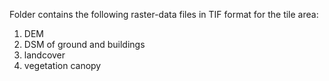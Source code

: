 Folder contains the following raster-data files in TIF format for the tile area:
1. DEM
1. DSM of ground and buildings
1. landcover
1. vegetation canopy
